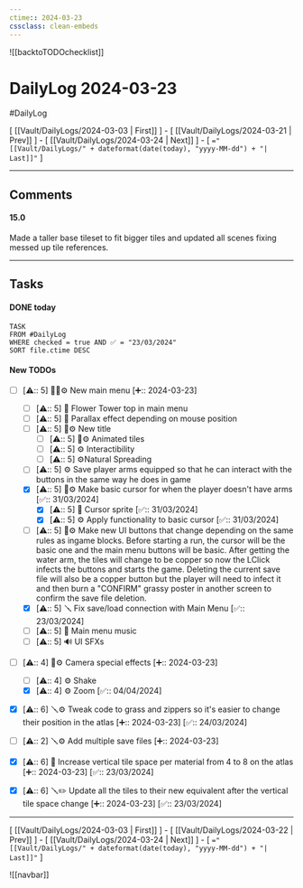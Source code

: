 ```yaml
---
ctime:: 2024-03-23
cssclass: clean-embeds
---
```

![[backtoTODOchecklist]]
# DailyLog 2024-03-23

#DailyLog

\[ [[Vault/DailyLogs/2024-03-03 | First]] \] - \[ [[Vault/DailyLogs/2024-03-21 | Prev]] \] - \[ [[Vault/DailyLogs/2024-03-24 | Next]] \] - \[ `="[[Vault/DailyLogs/" + dateformat(date(today), "yyyy-MM-dd") + "| Last]]"` \]

---

## Comments

#### 15.0

Made a taller base tileset to fit bigger tiles and updated all scenes fixing messed up tile references.



---

## Tasks
#### DONE today
```dataview
TASK
FROM #DailyLog
WHERE checked = true AND ✅ = "23/03/2024"
SORT file.ctime DESC
```


#### New TODOs
- [ ] [⚠️:: 5] 🔧🎨⚙️ New main menu [➕:: 2024-03-23]
	- [ ] [⚠️:: 5] 🎨 Flower Tower top in main menu
	- [ ] [⚠️:: 5] 🎨 Parallax effect depending on mouse position
	- [ ] [⚠️:: 5] 🎨⚙️ New title
		- [ ] [⚠️:: 5] 🎨⚙️ Animated tiles
		- [ ] [⚠️:: 5] ⚙️ Interactibility
		- [ ] [⚠️:: 5] ⚙️Natural Spreading
	- [ ] [⚠️:: 5] ⚙️ Save player arms equipped so that he can interact with the buttons in the same way he does in game
	- [x] [⚠️:: 5] 🎨⚙️ Make basic cursor for when the player doesn't have arms [✅:: 31/03/2024]
		- [x] [⚠️:: 5] 🎨 Cursor sprite [✅:: 31/03/2024]
		- [x] [⚠️:: 5] ⚙️ Apply functionality to basic cursor [✅:: 31/03/2024]
	- [ ] [⚠️:: 5] 🔧⚙️ Make new UI buttons that change depending on the same rules as ingame blocks. Before starting a run, the cursor will be the basic one and the main menu buttons will be basic. After getting the water arm, the tiles will change to be copper so now the LClick infects the buttons and starts the game. Deleting the current save file will also be a copper button but the player will need to infect it and then burn a "CONFIRM" grassy poster in another screen to confirm the save file deletion.
	- [x] [⚠️:: 5] 🪛 Fix save/load connection with Main Menu [✅:: 23/03/2024]
	- [ ] [⚠️:: 5] 🎹 Main menu music
	- [ ] [⚠️:: 5] 🔊 UI SFXs
- [ ] [⚠️:: 4] 🔧⚙️ Camera special effects [➕:: 2024-03-23]
	- [ ] [⚠️:: 4] ⚙️ Shake
	- [x] [⚠️:: 4] ⚙️ Zoom [✅:: 04/04/2024]
- [x] [⚠️:: 6] 🪛⚙️ Tweak code to grass and zippers so it's easier to change their position in the atlas [➕:: 2024-03-23] [✅:: 24/03/2024]
- [ ] [⚠️:: 2] 🪛⚙️ Add multiple save files [➕:: 2024-03-23]
- [x] [⚠️:: 6] 🎨 Increase vertical tile space per material from 4 to 8 on the atlas [➕:: 2024-03-23] [✅:: 23/03/2024]
- [x] [⚠️:: 6] 🪛✏️ Update all the tiles to their new equivalent after the vertical tile space change [➕:: 2024-03-23] [✅:: 23/03/2024]


---

\[ [[Vault/DailyLogs/2024-03-03 | First]] \] - \[ [[Vault/DailyLogs/2024-03-22 | Prev]] \] - \[ [[Vault/DailyLogs/2024-03-24 | Next]] \] - \[ `="[[Vault/DailyLogs/" + dateformat(date(today), "yyyy-MM-dd") + "| Last]]"` \]

![[navbar]]



